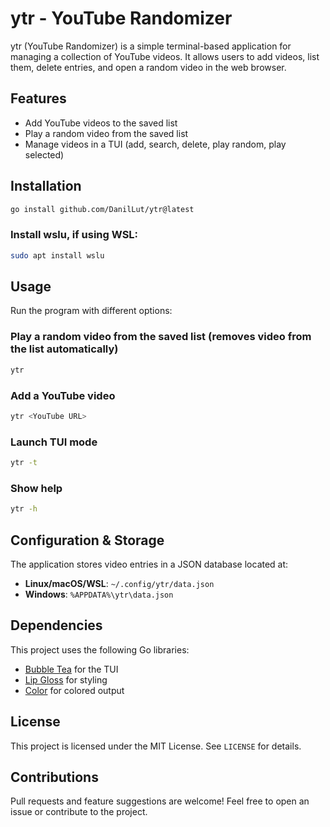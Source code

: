 # ytr - YouTube Randomizer

ytr (YouTube Randomizer) is a simple terminal-based application for managing a collection of YouTube videos. It allows users to add videos, list them, delete entries, and open a random video in the web browser.

## Features

- Add YouTube videos to the saved list
- Play a random video from the saved list
- Manage videos in a TUI (add, search, delete, play random, play selected)

## Installation

```sh
go install github.com/DanilLut/ytr@latest
```

### Install wslu, if using WSL:
```sh
sudo apt install wslu
```

## Usage

Run the program with different options:

### Play a random video from the saved list (removes video from the list automatically)
```sh
ytr
```

### Add a YouTube video
```sh
ytr <YouTube URL>
```

### Launch TUI mode
```sh
ytr -t
```

### Show help
```sh
ytr -h
```

## Configuration & Storage
The application stores video entries in a JSON database located at:

- **Linux/macOS/WSL**: `~/.config/ytr/data.json`
- **Windows**: `%APPDATA%\ytr\data.json`

## Dependencies
This project uses the following Go libraries:
- [Bubble Tea](https://github.com/charmbracelet/bubbletea) for the TUI
- [Lip Gloss](https://github.com/charmbracelet/lipgloss) for styling
- [Color](https://github.com/fatih/color) for colored output

## License
This project is licensed under the MIT License. See `LICENSE` for details.

## Contributions
Pull requests and feature suggestions are welcome! Feel free to open an issue or contribute to the project.

